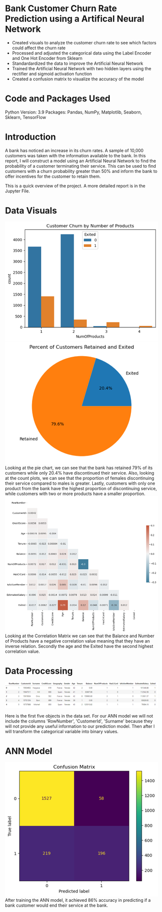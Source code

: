 # Bank Customer Churn Rate Prediction using a Artifical Neural Network

* Created visuals to analyze the customer churn rate to see which factors could affect the churn rate
* Processed and adjusted the categorical data using the Label Encoder and One Hot Encoder from Sklearn
* Standardardized the data to improve the Artificial Neural Network
* Trained the Artificial Neural Network with two hidden layers using the rectifier and sigmoid activation function 
* Created a confusion matrix to visualize the accuracy of the model 

# Code and Packages Used

Python Version: 3.9
Packages: Pandas, NumPy, Matplotlib, Seaborn, Sklearn, TensorFlow

# Introduction
A bank has noticed an increase in its churn rates. A sample of 10,000 customers was taken with the information available to the bank. In this report, I will construct a  model using an Artificial Neural Network to find the probability of a customer terminating their service. This can be used to find customers with a churn probability greater than 50% and inform the bank to offer incentives for the customer to retain them. 

This is a quick overview of the project. A more detailed report is in the Jupyter File.

# Data Visuals

<img src= "https://github.com/JMarcoOviedo/Bank_Customer_Churn-Model/blob/main/images/bank7.png"/>

<img src= "https://github.com/JMarcoOviedo/Bank_Customer_Churn-Model/blob/main/images/Bank1.png"/>
Looking at the pie chart, we can see that the bank has retained 79% of its customers while only 20.4% have discontinued their service. Also, looking at the count plots, we can see that the proportion of females discontinuing their service compared to males is greater. Lastly, customers with only one product from the bank have the highest proportion of discontinuing service, while customers with two or more products have a smaller proportion.


<img src= "https://github.com/JMarcoOviedo/Bank_Customer_Churn-Model/blob/main/images/Bank4.png"/>
Looking at the Correlation Matrix we can see that the Balance and Number of Products have a negative correlation value meaning that they have an inverse relation. Secondly the age and the Exited have the second highest correlation value.

# Data Processing

<img src="https://github.com/JMarcoOviedo/Bank_Customer_Churn-Model/blob/main/images/data.png"/>


Here is the first five objects in the data set. For our ANN model we will not include the columns 'RowNumber', 'CustomerId', 'Surname' because they will not provide any useful information to our prediction model. Then after I will transform the categorical variable into binary values. 

# ANN Model

<img src= "https://github.com/JMarcoOviedo/Bank_Customer_Churn-Model/blob/main/images/Bank5.png"/>
After training the ANN model, it achieved 86% accuracy in predicting if a bank customer would end their service at the bank.
